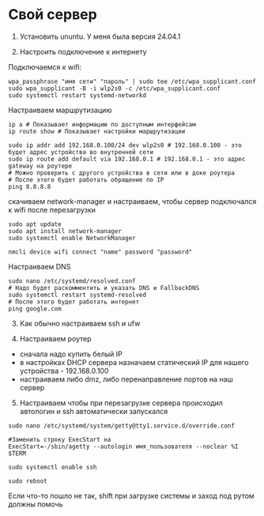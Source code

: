 # Свой сервер

1. Установить ununtu. У меня была версия 24.04.1

2. Настроить подключение к интернету

Подключаемся к wifi:
```shell
wpa_passphrase "имя сети" "пароль" | sudo tee /etc/wpa_supplicant.conf
sudo wpa_supplicant -B -i wlp2s0 -c /etc/wpa_supplicant.conf
sudo systemctl restart systemd-networkd
```

Настраиваем маршрутизацию

```shell
ip a # Показывает информацию по доступным интерфейсам
ip route show # Показывает настройки маршрутизации

sudo ip addr add 192.168.0.100/24 dev wlp2s0 # 192.168.0.100 - это будет адрес устройства во внутренней сети
sudo ip route add default via 192.168.0.1 # 192.168.0.1 - это адрес gateway на роутере
# Можно проверить с другого устройства в сети или в доке роутера
# После этого будет работать обращение по IP
ping 8.8.8.8
```

скачиваем network-manager и настраиваем, чтобы сервер подключался к wifi после перезагрузки

```shell
sudo apt update
sudo apt install network-manager
sudo systemctl enable NetworkManager

nmcli device wifi connect "name" password "password"
```

Настраиваем DNS

```shell
sudo nano /etc/systemd/resolved.conf
# Надо будет раскомментить и указать DNS и FallbackDNS 
sudo systemctl restart systemd-resolved
# После этого будет работать интернет
ping google.com
```

3. Как обычно настраиваем ssh и ufw

4. Настраиваем роутер

- сначала надо купить белый IP
- в настройках DHCP сервера назначаем статический IP для нашего устройства - 192.168.0.100
- настраиваем либо dmz, либо перенаправление портов на наш сервер

5. Настраиваем чтобы при перезагрузке сервера происходил автологин и ssh автоматически запускался

```shell
sudo nano /etc/systemd/system/getty@tty1.service.d/override.conf

#Заменить строку ExecStart на
ExecStart=-/sbin/agetty --autologin имя_пользователя --noclear %I $TERM

sudo systemctl enable ssh 

sudo reboot
```

Если что-то пошло не так, shift при загрузке системы и заход под рутом должны помочь
